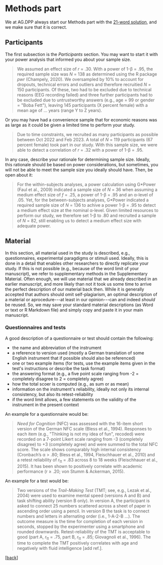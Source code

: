 # Methods part

We at AG.DPP always start our Methods part with the [21-word solution](https://github.com/alex-strobel/DPP-LabManual/wiki/21-word-solution), and we make sure that it is correct. 

## Participants

The first subsection is the *Participants* section. You may want to start it with your power analysis that informed you about your sample size. 

> We assumed an effect size of *r* = .30. With a power of 1-&beta; = .95, the required sample size was *N* = 138 as determined using the R package *pwr* (Champely, 2020). We oversampled by 10% to account for dropouts, technical errors and outliers and therefore recruitied *N* = 150 participants. Of these, two had to be excluded due to technical reasons (EEG recording failed) and three further participants had to be excluded due to untrustworthy answers (e.g., age = 99 or gender = "Boba Fett"), leaving 145 participants (X percent female) with a mean age of ... years (range Y to Z years).

Or you may have had a convenience sample that for economic reasons was as large as it could be given a limited time to perform your study.  

> Due to time constraints, we recruited as many participants as possible between Oct 2022 and Feb 2023. A total of *N* = 119 participants (67 percent female) took part in our study. With this sample size, we were able to detect a correlation of *r* = .32 with a power of 1-&beta; = .95.  

In any case, describe your rationale for determining sample size. Ideally, this rationale should be based on power considerations, but sometimes, you will not be able to meet the sample size you ideally should have. Then, be open about it:

> For the within-subjects analyses, a power calculation using G\*Power (Faul et al., 2009) indicated a sample size of *N* = 36 when assuming a medium effect size of *f* = .25, a power of 1-&beta; = .95 and an &alpha;-level of .05. Yet, for the between-subjects analyses, G\*Power indicated a required sample size of *N* = 136 to achive a power 1-&beta; = .95 to detect a medium effect size at the nominal &alpha;-level. Given limited resources to perform our study, we therefore set 1-&beta; to .80 and recruited a sample of *N* = 82, still enabling us to detect a medium effect size with adequate power.

## Material

In this section, all material used in the study is described, e.g., questionnaires, experimental paragdigms or stimuli used. 
Ideally, this is done in a detail that enables other researchers to directly replicate your study. 
If this is not possible (e.g., because of the word limit of your manuscript), we refer to supplementary methods in the Supplementary Material.
Often enough, we will use material that we already described in an earlier manuscript, and more likely than not it took us some time to arrive the perfect description of our material back then. 
While it is generally accepted that authors should omit self-plagiarism, an optimal description of a material or aprocedure---at least in our opinion---can and indeed *should* be reused. 
So, we may save your standard material descriptions (as Word or text or R Markdown file) and simply copy and paste it in your main manuscript.

### Questionnaires and tests

A good description of a questionnaire or test should contain the following:

- the name and abbreviation of the instrument 
- a reference to version used (mostly a German translation of some English instrument that if possible should also be referenced)
- one or two example items (for tests, use the example items given in the test's instructions or describe the task format) 
- the answering format (e.g., a five point scale ranging from -2 = completely disagree to 2 = completely agree)
- how the total scoer is computed (e.g., as sum or as mean)
- information on the instrument's reliability, ideally not only its internal consistency, but also its retest-reliability
- if the word limit allows, a few statements on the validity of the instrument in the present context 

An example for a questionnaire would be:

> *Need for Cognition* (NFC) was assessed with the 16-item short version of the German NFC scale (Bless et al., 1994). Responses to each item (e.g., "Thinking is not my idea of fun", recoded) were recorded on a 7-point Likert scale ranging from -3 (completely disagree) to +3 (completely agree) and were summed to the total NFC score. The scale shows comparably high internal consistency (Cronbach’s &alpha; > .80; Bless et al., 1994, Fleischhauer et al., 2010) and a retest reliability of *r*<sub>tt</sub> = .83 across 8 to 18 weeks (Fleischhauer et al., 2015). It has been shown to positively correlate with academic performance (r &ge; .20; von Stumm & Ackerman, 2015). 

An example for a test would be:

> Two versions of the *Trail-Making Test* (TMT; see, e.g., Lezak et al., 2004) were used to examine mental speed (versions A and B) and task shifting ability (version B only). In version A, the participant is asked to connect 25 numbers scattered across a sheet of paper in ascending order using a pencil. In version B the task is to connect numbers and letters in alternating order (i.e., 1-A-2-B …). The outcome measure is the time for completion of each version in seconds, stopped by the experimenter using a smartphone and rounded downwards. Retest-reliability of the TMT is acceptable to good (part A, *r*<sub>tt</sub> = .75, part B, *r*<sub>tt</sub> = .85; Giovagnoli et al., 1996). The time to complete the TMT positively correlates with age and negatively with fluid intelligence [add ref.].  

 
[[back](00_How_to_organize_a_research_project.md#organization-of-this-manual)]
